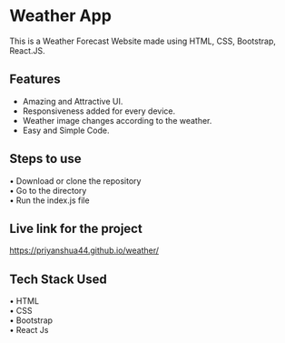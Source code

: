# Weather App

This is a Weather Forecast Website made using HTML, CSS, Bootstrap, React.JS. 

## Features

- Amazing and Attractive UI.
- Responsiveness added for every device.
- Weather image changes according to the weather.
- Easy and Simple Code.



## Steps to use

• Download or clone the repository \
• Go to the directory\
• Run the index.js file

## Live link for the project

https://priyanshua44.github.io/weather/


## Tech Stack Used

• HTML\
• CSS\
• Bootstrap\
• React Js




